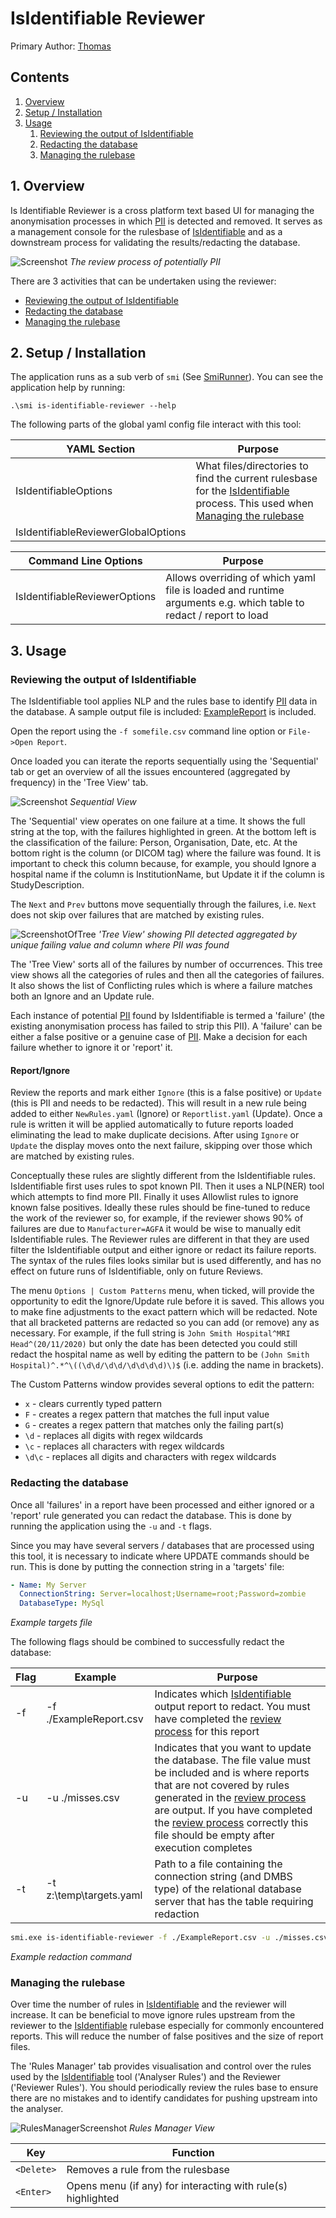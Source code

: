 ﻿# IsIdentifiable Reviewer

Primary Author: [Thomas](https://github.com/tznind)

## Contents
 1. [Overview](#1-overview)
 2. [Setup / Installation](#2-setup--installation)
 3. [Usage](#3-usage)
    1. [Reviewing the output of IsIdentifiable]
    2. [Redacting the database]
    3. [Managing the rulebase]

## 1. Overview

Is Identifiable Reviewer is a cross platform text based UI for managing the anonymisation processes in which [PII] is detected and removed.  It serves as a management console for the
rulesbase of [IsIdentifiable] and as a downstream process for validating the results/redacting the database.

![Screenshot](./images/Role.png)
_The review process of potentially PII_

There are 3 activities that can be undertaken using the reviewer:

- [Reviewing the output of IsIdentifiable]
- [Redacting the database]
- [Managing the rulebase]

## 2. Setup / Installation

The application runs as a sub verb of `smi` (See [SmiRunner]). You can see the application help by running:

```
.\smi is-identifiable-reviewer --help
```

The following parts of the global yaml config file interact with this tool:

| YAML Section  | Purpose |
| ------------- | ------------- |
| IsIdentifiableOptions | What files/directories to find the current rulesbase for the [IsIdentifiable] process.  This used when [Managing the rulebase] |
| IsIdentifiableReviewerGlobalOptions |  |

| Command Line Options | Purpose |
| ------------- | ------------- |
|IsIdentifiableReviewerOptions | Allows overriding of which yaml file is loaded and runtime arguments e.g. which table to redact / report to load|

## 3. Usage

### Reviewing the output of IsIdentifiable

The IsIdentifiable tool applies NLP and the rules base to identify [PII] data in the database.  A sample output file is included: [ExampleReport](./ExampleReport.csv) is included.

Open the report using the `-f somefile.csv` command line option or `File->Open Report`.

Once loaded you can iterate the reports sequentially using the 'Sequential' tab or get an overview of all the issues encountered (aggregated by frequency) in the 'Tree View' tab.

![Screenshot](./images/Screenshot1.png)
_Sequential View_

The 'Sequential' view operates on one failure at a time. It shows the full string at the top, with the failures highlighted in green. At the bottom left is the classification of the failure: Person, Organisation, Date, etc. At the bottom right is the column (or DICOM tag) where the failure was found. It is important to check this column because, for example, you should Ignore a hospital name if the column is InstitutionName, but Update it if the column is StudyDescription.

The `Next` and `Prev` buttons move sequentially through the failures, i.e. `Next` does not skip over failures that are matched by existing rules.

![ScreenshotOfTree](./images/tree.png)
_'Tree View' showing PII detected aggregated by unique failing value and column where PII was found_

The 'Tree View' sorts all of the failures by number of occurrences. This tree view shows all the categories of rules and then all the categories of failures. It also shows the list of Conflicting rules which is where a failure matches both an Ignore and an Update rule.

Each instance of potential [PII] found by IsIdentifiable is termed a 'failure' (the existing anonymisation process has failed to strip this PII).  A 'failure' can be either a false positive or a genuine case of [PII].  Make a decision for each failure whether to ignore it or 'report' it.

#### Report/Ignore

Review the reports and mark either `Ignore` (this is a false positive) or `Update` (this is PII and needs to be redacted).  This will result in a new rule being added to either `NewRules.yaml` (Ignore) or `Reportlist.yaml` (Update).  Once  a rule is written it will be applied automatically to future reports loaded eliminating the lead to make duplicate decisions. After using `Ignore` or `Update` the display moves onto the next failure, skipping over those which are matched by existing rules.

Conceptually these rules are slightly different from the IsIdentifiable rules. IsIdentifiable first uses rules to spot known PII. Then it uses a NLP(NER) tool which attempts to find more PII. Finally it uses Allowlist rules to ignore known false positives. Ideally these rules should be fine-tuned to reduce the work of the reviewer so, for example, if the reviewer shows 90% of failures are due to `Manufacturer=AGFA` it would be wise to manually edit IsIdentifiable rules. The Reviewer rules are different in that they are used filter the IsIdentifiable output and either ignore or redact its failure reports. The syntax of the rules files looks similar but is used differently, and has no effect on future runs of IsIdentifiable, only on future Reviews.

The menu `Options | Custom Patterns` menu, when ticked, will provide the opportunity to edit the Ignore/Update rule before it is saved. This allows you to make fine adjustments to the exact pattern which will be redacted. Note that all bracketed patterns are redacted so you can add (or remove) any as necessary. For example, if the full string is `John Smith Hospital^MRI Head^(20/11/2020)` but only the date has been detected you could still redact the hospital name as well by editing the pattern to be `(John Smith Hospital)^.*^\((\d\d/\d\d/\d\d\d\d)\)$` (i.e. adding the name in brackets).

The Custom Patterns window provides several options to edit the pattern:

* `x` - clears currently typed pattern
* `F` - creates a regex pattern that matches the full input value
* `G` - creates a regex pattern that matches only the failing part(s)
* `\d` - replaces all digits with regex wildcards
* `\c` - replaces all characters with regex wildcards
* `\d\c` - replaces all digits and characters with regex wildcards

### Redacting the database

Once all 'failures' in a report have been processed and either ignored or a 'report' rule generated you can redact the database.  This is done by running the application using the `-u` and `-t` flags.

Since you may have several servers / databases that are processed using this tool, it is necessary to indicate where UPDATE commands should be run.  This is done by putting the connection string in a 'targets' file:

```yaml
- Name: My Server
  ConnectionString: Server=localhost;Username=root;Password=zombie
  DatabaseType: MySql
```
_Example targets file_

The following flags should be combined to successfully redact the database:


| Flag | Example | Purpose |
| ------------- | ------------- |------------- |
| -f | -f ./ExampleReport.csv | Indicates which [IsIdentifiable] output report to redact.  You must have completed the [review process] for this report|
| -u | -u ./misses.csv  | Indicates that you want to update the database.  The file value must be included and is where reports that are not covered by rules generated in the [review process] are output.  If you have completed the [review process] correctly this file should be empty after execution completes |
| -t | -t z:\temp\targets.yaml | Path to a file containing the connection string (and DMBS type) of the relational database server that has the table requiring redaction|

```bash
smi.exe is-identifiable-reviewer -f ./ExampleReport.csv -u ./misses.csv -t z:\temp\targets.yaml
```
_Example redaction command_

### Managing the rulebase

Over time the number of rules in [IsIdentifiable] and the reviewer will increase.  It can be beneficial to move ignore rules upstream from the reviewer to the [IsIdentifiable] rulebase especially for commonly encountered reports.  This will reduce the number of false positives and the size of report files.

The 'Rules Manager' tab provides visualisation and control over the rules used by the [IsIdentifiable] tool ('Analyser Rules') and the Reviewer ('Reviewer Rules').  You should periodically review the rules base to ensure there are no mistakes and to identify candidates for pushing upstream into the analyser.

![RulesManagerScreenshot](./images/rulesmanager.png)
_Rules Manager View_
 
| Key | Function |
| ------------- | ------------- |
| `<Delete>` | Removes a rule from the rulesbase |
| `<Enter>` | Opens menu (if any) for interacting with rule(s) highlighted |

[IsIdentifiable]: ../IsIdentifiable/README.md
[PII]: https://en.wikipedia.org/wiki/Personal_data
[SmiRunner]: ../Applications.SmiRunner/
[Managing the rulebase]: #managing-the-rulebase
[review process]: #reviewing-the-output-of-IsIdentifiable
[Reviewing the output of IsIdentifiable]: #reviewing-the-output-of-isidentifiable
[Redacting the database]: #redacting-the-database

